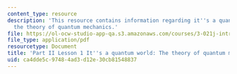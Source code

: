```yaml
---
content_type: resource
description: 'This resource contains information regarding it''s a quantum world:
  the theory of quantum mechanics.'
file: https://ol-ocw-studio-app-qa.s3.amazonaws.com/courses/3-021j-introduction-to-modeling-and-simulation-spring-2012/ca4dde5c97484ad3d12e30cb81548837_MIT3_021JS12_L1.pdf
file_type: application/pdf
resourcetype: Document
title: 'Part II Lesson 1 It''s a quantum world: The theory of quantum mechanics'
uid: ca4dde5c-9748-4ad3-d12e-30cb81548837
---
```

